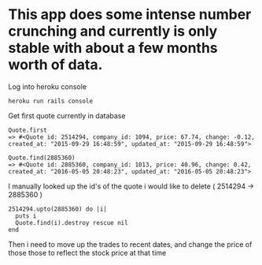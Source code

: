 # This app does some intense number crunching and currently is only stable with about a few months worth of data.


Log into heroku console

    heroku run rails console

Get first quote currently in database

    Quote.first
    => #<Quote id: 2514294, company_id: 1094, price: 67.74, change: -0.12, created_at: "2015-09-29 16:48:59", updated_at: "2015-09-29 16:48:59">

    Quote.find(2885360)
    => #<Quote id: 2885360, company_id: 1013, price: 40.96, change: 0.42, created_at: "2016-05-05 20:48:23", updated_at: "2016-05-05 20:48:23">


I manually looked up the id's of the quote i would like to delete ( 2514294 -> 2885360 )

    2514294.upto(2885360) do |i|
      puts i
      Quote.find(i).destroy rescue nil
    end


Then i need to move up the trades to recent dates, and change the price of those those to reflect the stock price at that time
